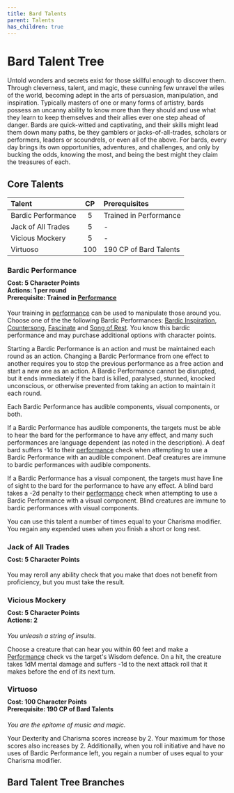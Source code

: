 ```yaml
---
title: Bard Talents
parent: Talents
has_children: true
---
```


# Bard Talent Tree
Untold wonders and secrets exist for those skillful enough to discover them. Through cleverness, talent, and magic, these cunning few unravel the wiles of the world, becoming adept in the arts of persuasion, manipulation, and inspiration. Typically masters of one or many forms of artistry, bards possess an uncanny ability to know more than they should and use what they learn to keep themselves and their allies ever one step ahead of danger. Bards are quick-witted and captivating, and their skills might lead them down many paths, be they gamblers or jacks-of-all-trades, scholars or performers, leaders or scoundrels, or even all of the above. For bards, every day brings its own opportunities, adventures, and challenges, and only by bucking the odds, knowing the most, and being the best might they claim the treasures of each.

## Core Talents

| Talent | CP | Prerequisites |
|:-------|:--:|:--------------|
| Bardic Performance  | 5  | Trained in Performance |
| Jack of All Trades  | 5  | - |
| Vicious Mockery     | 5  | - |
| Virtuoso            | 100 | 190 CP of Bard Talents |

### Bardic Performance

<div style="margin-top:-10px;"></div>

#### **Cost:** 5 Character Points<br>**Actions:** 1 per round<br>**Prerequisite:** Trained in [Performance](https://stormchaserroleplaying.com/stormchaserRPG/Skills/Performance/)
Your training in [performance](https://stormchaserroleplaying.com/stormchaserRPG/Skills/Performance/) can be used to manipulate those around you. Choose one of the the following Bardic Performances: [Bardic Inspiration](https://stormchaserroleplaying.com/stormchaserRPG/Talents/Bard/Performances/#bardic-inspiration), [Countersong](https://stormchaserroleplaying.com/stormchaserRPG/Talents/Bard/Performances/#countersong), [Fascinate](https://stormchaserroleplaying.com/stormchaserRPG/Talents/Bard/Performances/#fascinate) and [Song of Rest](https://stormchaserroleplaying.com/stormchaserRPG/Talents/Bard/Performances/#song-of-rest). You know this bardic performance and may purchase additional options with character points.

Starting a Bardic Performance is an action and must be maintained each round as an action. Changing a Bardic Performance from one effect to another requires you to stop the previous performance as a free action and start a new one as an action. A Bardic Performance cannot be disrupted, but it ends immediately if the bard is killed, paralysed, stunned, knocked unconscious, or otherwise prevented from taking an action to maintain it each round.

Each Bardic Performance has audible components, visual components, or both.

If a Bardic Performance has audible components, the targets must be able to hear the bard for the performance to have any effect, and many such performances are language dependent (as noted in the description). A deaf bard suffers -1d to their [performance](https://stormchaserroleplaying.com/stormchaserRPG/Skills/Performance/) check when attempting to use a Bardic Performance with an audible component. Deaf creatures are immune to bardic performances with audible components.

If a Bardic Performance has a visual component, the targets must have line of sight to the bard for the performance to have any effect. A blind bard takes a -2d penalty to their [performance](https://stormchaserroleplaying.com/stormchaserRPG/Skills/Performance/) check when attempting to use a Bardic Performance with a visual component. Blind creatures are immune to bardic performances with visual components.

You can use this talent a number of times equal to your Charisma modifier. You regain any expended uses when you finish a short or long rest.

### Jack of All Trades

<div style="margin-top:-10px;"></div>

#### **Cost:** 5 Character Points
You may reroll any ability check that you make that does not benefit from proficiency, but you must take the result.

### Vicious Mockery

<div style="margin-top:-10px;"></div>

#### **Cost:** 5 Character Points<br>**Actions:** 2
*You unleash a string of insults.*

Choose a creature that can hear you within 60 feet and make a [Performance](https://stormchaserroleplaying.com/stormchaserRPG/Skills/Performance/) check vs the target's Wisdom defence. On a hit, the creature takes 1dM mental damage and suffers -1d to the next attack roll that it makes before the end of its next turn.

### Virtuoso

<div style="margin-top:-10px;"></div>

#### **Cost:** 100 Character Points<br>**Prerequisite:** 190 CP of Bard Talents
*You are the epitome of music and magic.*

Your Dexterity and Charisma scores increase by 2. Your maximum for those scores also increases by 2. Additionally, when you roll initiative and have no uses of Bardic Performance left, you regain a number of uses equal to your Charisma modifier.

## Bard Talent Tree Branches
